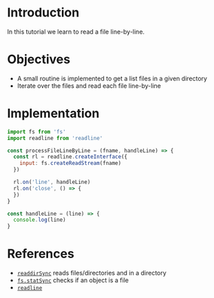 # Introduction

In this tutorial we learn to read a file line-by-line.

# Objectives
- A small routine is implemented to get a list files in a given directory
- Iterate over the files and read each file line-by-line

# Implementation

```js
import fs from 'fs'
import readline from 'readline'

const processFileLineByLine = (fname, handleLine) => {
  const rl = readline.createInterface({
    input: fs.createReadStream(fname)
  })

  rl.on('line', handleLine)
  rl.on('close', () => {
  })
}

const handleLine = (line) => {
  console.log(line)
}
```

# References
- [`readdirSync`](https://nodejs.org/api/fs.html#fs_fs_readdirsync_path_options) reads files/directories and in a directory
- [`fs.statSync`](https://nodejs.org/api/fs.html#fs_fs_statsync_path_options) checks if an object is a file
- [`readline`](https://nodejs.org/api/readline.html)
